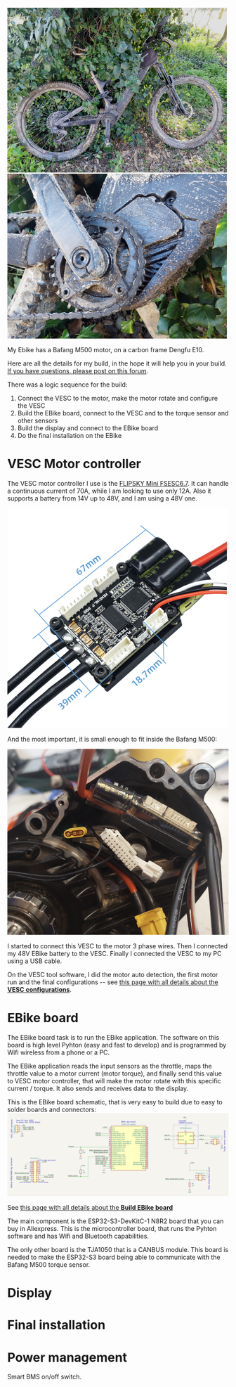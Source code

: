 [![](ebike-2-small.jpg)](ebike-2.jpg) [![](ebike-1-small.jpg)](ebike-1.jpg)

My Ebike has a Bafang M500 motor, on a carbon frame Dengfu E10.

Here are all the details for my build, in the hope it will help you in your build. [If you have questions, please post on this forum](https://endless-sphere.com/forums/viewtopic.php?f=28&t=100777&start=1650).

There was a logic sequence for the build:
1. Connect the VESC to the motor, make the motor rotate and configure the VESC
2. Build the EBike board, connect to the VESC and to the torque sensor and other sensors
3. Build the display and connect to the EBike board
4. Do the final installation on the EBike

# VESC Motor controller

The VESC motor controller I use is the [FLIPSKY Mini FSESC6.7](https://flipsky.net/products/flipsky-mini-fsesc6-7-pro-70a-base-on-vesc6-6-with-aluminum-anodized-heat-sink). It can handle a continuous current of 70A, while I am looking to use only 12A. Also it supports a battery from 14V up to 48V, and I am using a 48V one.

![](FLIPSKY_Mini_FSESC6.7-1.png)

And the most important, it is small enough to fit inside the Bafang M500:

![](FLIPSKY_Mini_FSESC6.7-2.png)

I started to connect this VESC to the motor 3 phase wires. Then I connected my 48V EBike battery to the VESC. Finally I connected the VESC to my PC using a USB cable.

On the VESC tool software, I did the motor auto detection, the first motor run and the final configurations -- see [this page with all details about the **VESC configurations**](VESC_configurations/VESC_configurations.md).

# EBike board

The EBike board task is to run the EBike application. The software on this board is high level Pyhton (easy and fast to develop) and is programmed by Wifi wireless from a phone or a PC.

The EBike application reads the input sensors as the throttle, maps the throttle value to a motor current (motor torque), and finally send this value to VESC motor controller, that will make the motor rotate with this specific current / torque.
It also sends and receives data to the display.

This is the EBike board schematic, that is very easy to build due to easy to solder boards and connectors:
[![](build_EBike_board/EBike_board-schematic.png)](build_EBike_board/EBike_board-schematic.png)

See [this page with all details about the **Build EBike board**](build_EBike_board/build_EBike_board.md)

The main component is the ESP32-S3-DevKitC-1 N8R2 board that you can buy in Aliexpress. This is the microcontroller board, that runs the Pyhton software and has Wifi and Bluetooth capabilities.

The only other board is the TJA1050 that is a CANBUS module. This board is needed to make the ESP32-S3 board being able to communicate with the Bafang M500 torque sensor.





# Display

# Final installation

# Power management

Smart BMS on/off switch.
